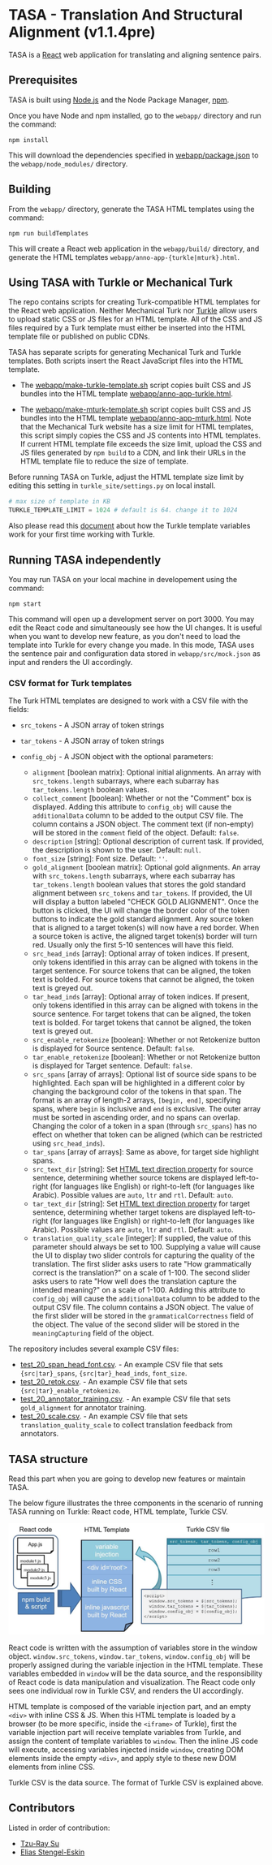 # TASA - Translation And Structural Alignment (v1.1.4pre)

TASA is a [React](https://reactjs.org) web application for translating
and aligning sentence pairs.

## Prerequisites

TASA is built using [Node.js](https://nodejs.org/en/) and the Node
Package Manager, [npm](https://docs.npmjs.com).

Once you have Node and npm installed, go to the `webapp/` directory
and run the command:

    npm install

This will download the dependencies specified in
[webapp/package.json](webapp/package.json) to the
`webapp/node_modules/` directory.

## Building

From the `webapp/` directory, generate the TASA HTML templates using
the command:

    npm run buildTemplates

This will create a React web application in the `webapp/build/`
directory, and generate the HTML templates
`webapp/anno-app-{turkle|mturk}.html`.

## Using TASA with Turkle or Mechanical Turk

The repo contains scripts for creating Turk-compatible HTML templates
for the React web application.  Neither Mechanical Turk nor
[Turkle](https://github.com/hltcoe/turkle) allow users to upload
static CSS or JS files for an HTML template.  All of the CSS and JS
files required by a Turk template must either be inserted into the
HTML template file or published on public CDNs.

TASA has separate scripts for generating
Mechanical Turk and Turkle templates.  Both scripts insert the
React JavaScript files into the HTML template.

- The [webapp/make-turkle-template.sh](webapp/make-turkle-template.sh)
  script copies built CSS and JS bundles into the HTML template
  [webapp/anno-app-turkle.html](webapp/anno-app-turkle.html).

- The [webapp/make-mturk-template.sh](webapp/make-mturk-template.sh)
  script copies built CSS and JS bundles into the HTML template
  [webapp/anno-app-mturk.html](webapp/anno-app-mturk.html).
  Note that the Mechanical Turk website has a size limit for HTML
  templates, this script simply copies the CSS and JS contents into 
  HTML templates. If current HTML template file exceeds the size limit, 
  upload the CSS and JS files generated by `npm build` to a CDN, 
  and link their URLs in the HTML template file to reduce the size of 
  template.

Before running TASA on Turkle, adjust the HTML template size limit
by editing this setting in `turkle_site/settings.py` on local install.

```python
# max size of template in KB
TURKLE_TEMPLATE_LIMIT = 1024 # default is 64. change it to 1024
```
Also please read this [document](https://github.com/hltcoe/turkle/blob/master/docs/TEMPLATE-GUIDE.md) 
about how the Turkle template variables work for your first time working with Turkle.

## Running TASA independently

You may run TASA on your local machine in developement using the command:

    npm start

This command will open up a development server on port 3000. You may edit the 
React code and simultaneously see how the UI changes. It is useful when you want
to develop new feature, as you don't need to load the template into Turkle for 
every change you made. In this mode, TASA uses the sentence pair and configuration
data stored in `webapp/src/mock.json` as input and renders the UI accordingly.


### CSV format for Turk templates

The Turk HTML templates are designed to work with a CSV file with the
fields:

- `src_tokens` - A JSON array of token strings
- `tar_tokens` - A JSON array of token strings
- `config_obj` - A JSON object with the optional parameters:

  - `alignment` [boolean matrix]: Optional initial alignments.
    An array with `src_tokens.length` subarrays, where each subarray
    has `tar_tokens.length` boolean values.
  - `collect_comment` [boolean]: Whether or not the "Comment" box is
    displayed.  Adding this attribute to `config_obj` will cause the
    `additionalData` column to be added to the output CSV file.  The
    column contains a JSON object.  The comment text (if non-empty) 
    will be stored in the `comment` field of the object.
    Default: `false`.
  - `description` [string]: Optional description of current task.  If
    provided, the description is shown to the user.  Default: `null`.
  - `font_size` [string]: Font size.  Default: `''`.
  - `gold_alignment` [boolean matrix]: Optional gold alignments.
    An array with `src_tokens.length` subarrays, where each subarray
    has `tar_tokens.length` boolean values that stores the gold
    standard alignment between `src_tokens` and `tar_tokens`.
    If provided, the UI will display a button labeled "CHECK GOLD
    ALIGNMENT".  Once the button is clicked, the UI will change the
    border color of the token buttons to indicate the gold standard
    alignment.  Any source token that is aligned to a target token(s)
    will now have a red border.  When a source token is active, the
    aligned target token(s) border will turn red.
    Usually only the first 5-10 sentences will have this field.
  - `src_head_inds` [array]: Optional array of token indices. If
    present, only tokens identified in this array can be aligned with
    tokens in the target sentence.  For source tokens that can be aligned,
    the token text is bolded.  For source tokens that cannot be aligned, the
    token text is greyed out.
  - `tar_head_inds` [array]: Optional array of token indices.  If
    present, only tokens identified in this array can be aligned with
    tokens in the source sentence.  For target tokens that can be aligned,
    the token text is bolded.  For target tokens that cannot be aligned, the
    token text is greyed out.
  - `src_enable_retokenize` [boolean]: Whether or not Retokenize
    button is displayed for Source sentence.  Default: `false`.
  - `tar_enable_retokenize` [boolean]: Whether or not Retokenize
    button is displayed for Target sentence.  Default: `false`.
  - `src_spans` [array of arrays]: Optional list of source side spans
    to be highlighted.  Each span will be highlighted in a different
    color by changing the background color of the tokens in that span.
    The format is an array of length-2 arrays, `[begin, end]`,
    specifying spans,  where `begin` is inclusive and `end` is exclusive.
    The outer array must be sorted in ascending order, and no spans
    can overlap.  Changing the color of a token in a span (through
    `src_spans`) has no effect on whether that token can be aligned
    (which can be restricted using `src_head_inds`).
  - `tar_spans` [array of arrays]: Same as above, for target side highlight spans.
  - `src_text_dir` [string]: Set
    [HTML text direction property](https://developer.mozilla.org/en-US/docs/Web/HTML/Global_attributes/dir)
    for source sentence, determining whether source tokens are
    displayed left-to-right (for languages like English) or
    right-to-left (for languages like Arabic).  Possible values are
    `auto`, `ltr` and `rtl`.  Default: `auto`.
  - `tar_text_dir` [string]: Set
    [HTML text direction property](https://developer.mozilla.org/en-US/docs/Web/HTML/Global_attributes/dir)
    for target sentence, determining whether target tokens are
    displayed left-to-right (for languages like English) or
    right-to-left (for languages like Arabic).  Possible values are
    `auto`, `ltr` and `rtl`.  Default: `auto`.
  - `translation_quality_scale` [integer]:  If supplied, the value of
    this parameter should always be set to 100.  Supplying a value will
    cause the UI to display two slider controls for capturing the
    quality of the translation.  The first slider asks users to rate
    "How grammatically correct is the translation?" on a scale of
    1-100.  The second slider asks users to rate "How well does the
    translation capture the intended meaning?" on a scale of 1-100.
    Adding this attribute to `config_obj` will cause the
    `additionalData` column to be added to the output CSV file.  The
    column contains a JSON object.  The value of the first slider will
    be stored in the `grammaticalCorrectness` field of the object.
    The value of the second slider will be stored in the
    `meaningCapturing` field of the object.

The repository includes several example CSV files:

- [test_20_span_head_font.csv](test_20_span_head_font.csv). - An example CSV file
  that sets `{src|tar}_spans`, `{src|tar}_head_inds`, `font_size`.
- [test_20_retok.csv](test_20_retok.csv). - An example CSV file that sets
  `{src|tar}_enable_retokenize`.
- [test_20_annotator_training.csv](test_20_annotator_training.csv). - An example
  CSV file that sets `gold_alignment` for annotator training.
- [test_20_scale.csv](test_20_scale.csv). - An example CSV file that sets
  `translation_quality_scale` to collect translation feedback from annotators.

## TASA structure 

Read this part when you are going to develop new features or maintain TASA.

The below figure illustrates the three components in the scenario of running
TASA running on Turkle: React code, HTML template, Turkle CSV.

![tasa structure](./figure/tasa_structure.jpg)

React code is written with the assumption of variables store in the window
object. `window.src_tokens`, `window.tar_tokens`, `window.config_obj` will be 
properly assigned during the variable injection in the HTML template. These
variables embedded in `window` will be the data source, and the responsibility
of React code is data manipulation and visualization. The React code only sees
one individual row in Turkle CSV, and renders the UI accordingly.

HTML template is composed of the variable injection part, and an empty `<div>` 
with inline CSS & JS. When this HTML template is loaded by a browser (to be more 
specific, inside the `<iframe>` of Turkle), first the variable injection part 
will receive template variables from Turkle, and assign the content of template 
variables to `window`. Then the inline JS code will execute, accessing variables
injected inside `window`, creating DOM elements inside the empty `<div>`, and 
apply style to these new DOM elements from inline CSS.

Turkle CSV is the data source. The format of Turkle CSV is explained above.

## Contributors

Listed in order of contribution:

- [Tzu-Ray Su](https://github.com/ray1007)
- [Elias Stengel-Eskin](https://github.com/esteng) 
